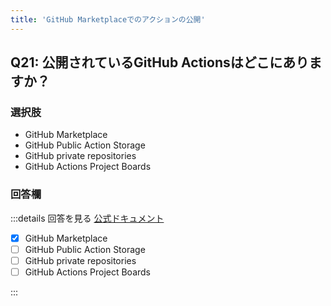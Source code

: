 ```yaml
---
title: 'GitHub Marketplaceでのアクションの公開'
---
```


## Q21: 公開されているGitHub Actionsはどこにありますか？

### 選択肢

- GitHub Marketplace
- GitHub Public Action Storage
- GitHub private repositories
- GitHub Actions Project Boards

### 回答欄

:::details 回答を見る
[公式ドキュメント](https://docs.github.com/ja/actions/creating-actions/publishing-actions-in-github-marketplace)

- [x] GitHub Marketplace
- [ ] GitHub Public Action Storage
- [ ] GitHub private repositories
- [ ] GitHub Actions Project Boards

:::
